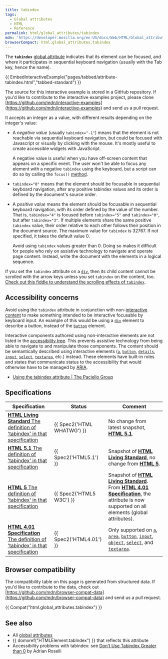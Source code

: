 ```yaml
---
title: tabindex
tags:
  - Global attributes
  - HTML
  - Reference
permalink: html/global_attributes/tabindex
mdn: 'https://developer.mozilla.org/en-US/docs/Web/HTML/Global_attributes/tabindex'
browserCompact: html.global_attributes.tabindex
---
```

The **`tabindex`** [global attribute](/html/global_attributes) indicates that its element can be focused, and where it participates in sequential keyboard navigation (usually with the Tab key, hence the name).

{{ EmbedInteractiveExample("pages/tabbed/attribute-tabindex.html","tabbed-standard") }}

The source for this interactive example is stored in a GitHub repository. If you'd like to contribute to the interactive examples project, please clone [https://github.com/mdn/interactive-examples](https://github.com/mdn/interactive-examples) and send us a pull request.

It accepts an integer as a value, with different results depending on the integer's value:

-   A _negative value_ (usually `tabindex="-1"`) means that the element is not reachable via sequential keyboard navigation, but could be focused with Javascript or visually by clicking with the mouse. It's mostly useful to create accessible widgets with JavaScript.
    
    A negative value is useful when you have off-screen content that appears on a specific event. The user won't be able to focus any element with a negative `tabindex` using the keyboard, but a script can do so by calling the `focus()` [method](/api/htmlelement/focus).
    
-   `tabindex="0"` means that the element should be focusable in sequential keyboard navigation, after any positive tabindex values and its order is defined by the document's source order.
-   A _positive value_ means the element should be focusable in sequential keyboard navigation, with its order defined by the value of the number. That is, `tabindex="4"` is focused before `tabindex="5"` and `tabindex="0"`, but after `tabindex="3"`. If multiple elements share the same positive `tabindex` value, their order relative to each other follows their position in the document source. The maximum value for `tabindex` is 32767. If not specified, it takes the default value 0.
    
    Avoid using `tabindex` values greater than 0. Doing so makes it difficult for people who rely on assistive technology to navigate and operate page content. Instead, write the document with the elements in a logical sequence.
    

If you set the `tabindex` attribute on a [`div`](/html/element/div/), then its child content cannot be scrolled with the arrow keys unless you set `tabindex` on the content, too. [Check out this fiddle to understand the scrolling effects of `tabindex`](https://jsfiddle.net/jainakshay/0b2q4Lgv/).

## Accessibility concerns

Avoid using the `tabindex` attribute in conjunction with non-[interactive content](/guide/html/content_categories#interactive_content) to make something intended to be interactive focusable by keyboard input. An example of this would be using a [`div`](/html/element/div/) element to describe a button, instead of the [`button`](/html/element/button/) element.

Interactive components authored using non-interactive elements are not listed in the [accessibility tree](/en-US/docs/Learn/Accessibility/What_is_accessibility#Accessibility_APIs). This prevents assistive technology from being able to navigate to and manipulate those components. The content should be semantically described using interactive elements ([`a`](/html/element/a/), [`button`](/html/element/button/), [`details`](/html/element/details/), [`input`](/html/element/input/), [`select`](/html/element/select/), [`textarea`](/html/element/textarea/), etc.) instead. These elements have built-in roles and states that communicate status to the accessibility that would otherwise have to be managed by [ARIA](/accessibility/aria).

-   [Using the tabindex attribute | The Paciello Group](https://developer.paciellogroup.com/blog/2014/08/using-the-tabindex-attribute/)

## Specifications

| Specification | Status | Comment |
| --- | --- | --- |
| [**HTML Living Standard** The definition of 'tabindex' in that specification](https://html.spec.whatwg.org/multipage/interaction.html#attr-tabindex) | {{ Spec2('HTML WHATWG') }} | No change from latest snapshot, [**HTML 5.1**](https://www.w3.org/TR/html51/). |
| [**HTML 5.1** The definition of 'tabindex' in that specification](https://www.w3.org/TR/html51/editing.html#the-tabindex-attribute) | {{ Spec2('HTML5.1') }} | Snapshot of [**HTML Living Standard**](https://html.spec.whatwg.org/multipage/), no change from [**HTML 5**](https://www.w3.org/TR/html52/). |
| [**HTML 5** The definition of 'tabindex' in that specification](https://www.w3.org/TR/html52/editing.html#attr-tabindex) | {{ Spec2('HTML5 W3C') }} | Snapshot of [**HTML Living Standard**](https://html.spec.whatwg.org/multipage/). From [**HTML 4.01 Specification**](https://www.w3.org/TR/html401/), the attribute is now supported on all elements (global attributes). |
| [**HTML 4.01 Specification** The definition of 'tabindex' in that specification](https://www.w3.org/TR/html401/interact/forms.html#adef-tabindex) | {{ Spec2('HTML4.01') }} | Only supported on [`a`](/html/element/a/), [`area`](/html/element/area/), [`button`](/html/element/button/), [`input`](/html/element/input/), [`object`](/html/element/object/), [`select`](/html/element/select/), and [`textarea`](/html/element/textarea/). |

## Browser compatibility

The compatibility table on this page is generated from structured data. If you'd like to contribute to the data, check out [https://github.com/mdn/browser-compat-data](https://github.com/mdn/browser-compat-data) and send us a pull request.

{{ Compat("html.global_attributes.tabindex") }}

## See also

-   All [global attributes](/html/global_attributes)
-   {{ domxref("HTMLElement.tabIndex") }} that reflects this attribute
-   Accessibility problems with tabindex: see [Don’t Use Tabindex Greater than 0](http://adrianroselli.com/2014/11/dont-use-tabindex-greater-than-0.html) by Adrian Roselli